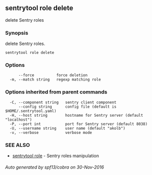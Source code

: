 ## sentrytool role delete

delete Sentry roles

### Synopsis


delete Sentry roles.

```
sentrytool role delete
```

### Options

```
      --force          force deletion
  -m, --match string   regexp matching role
```

### Options inherited from parent commands

```
  -C, --component string   sentry client component
      --config string      config file (default is $HOME/.sentrytool.yaml)
  -H, --host string        hostname for Sentry server (default "localhost")
  -P, --port int           port for Sentry server (default 8038)
  -U, --username string    user name (default "akolb")
  -v, --verbose            verbose mode
```

### SEE ALSO
* [sentrytool role](sentrytool_role.md)	 - Sentry roles manipulation

###### Auto generated by spf13/cobra on 30-Nov-2016
